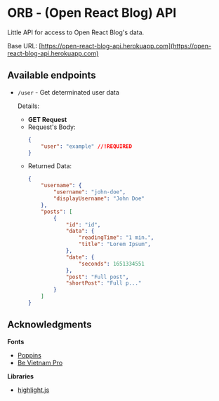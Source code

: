 # ORB - (Open React Blog) API

Little API for access to Open React Blog's data.

Base URL: [https://open-react-blog-api.herokuapp.com](https://open-react-blog-api.herokuapp.com)

## Available endpoints

- `/user` - Get determinated user data
    
    Details:
    - **GET Request**
    - Request's Body:
        ```json
        {
            "user": "example" //!REQUIRED
        }
        ```
    - Returned Data:
        ```json
        {
            "username": {
                "username": "john-doe",
                "displayUsername": "John Doe"
            },
            "posts": [
                {
                    "id": "id",
                    "data": {
                        "readingTime": "1 min.",
                        "title": "Lorem Ipsum",
                    },
                    "date": {
                        "seconds": 1651334551
                    },
                    "post": "Full post",
                    "shortPost": "Full p..."
                }
            ]
        }
        ```

## Acknowledgments

**Fonts**
- [Poppins](https://fonts.google.com/specimen/Poppins)
- [Be Vietnam Pro](https://fonts.google.com/specimen/Be+Vietnam+Pro)

**Libraries**
- [highlight.js](https://highlightjs.org/)
